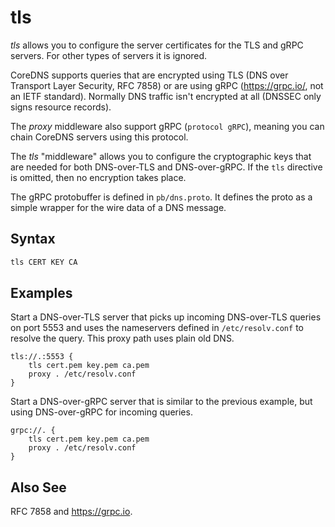 # tls

*tls* allows you to configure the server certificates for the TLS and gRPC servers.
For other types of servers it is ignored.

CoreDNS supports queries that are encrypted using TLS (DNS over Transport Layer Security, RFC 7858)
or are using gRPC (https://grpc.io/, not an IETF standard). Normally DNS traffic isn't encrypted at
all (DNSSEC only signs resource records).

The *proxy* middleware also support gRPC (`protocol gRPC`), meaning you can chain CoreDNS servers
using this protocol.

The *tls* "middleware" allows you to configure the cryptographic keys that are needed for both
DNS-over-TLS and DNS-over-gRPC. If the `tls` directive is omitted, then no encryption takes place.

The gRPC protobuffer is defined in `pb/dns.proto`. It defines the proto as a simple wrapper for the
wire data of a DNS message.

## Syntax

~~~ txt
tls CERT KEY CA
~~~

## Examples

Start a DNS-over-TLS server that picks up incoming DNS-over-TLS queries on port 5553 and uses the
nameservers defined in `/etc/resolv.conf` to resolve the query. This proxy path uses plain old DNS.

~~~ corefile
tls://.:5553 {
	tls cert.pem key.pem ca.pem
	proxy . /etc/resolv.conf
}
~~~

Start a DNS-over-gRPC server that is similar to the previous example, but using DNS-over-gRPC for
incoming queries.

~~~ corefile
grpc://. {
	tls cert.pem key.pem ca.pem
	proxy . /etc/resolv.conf
}
~~~

## Also See

RFC 7858 and https://grpc.io.
